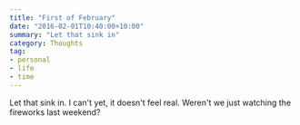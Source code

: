 ```yaml
---
title: "First of February"
date: "2016-02-01T10:40:00+10:00"
summary: "Let that sink in"
category: Thoughts
tag:
- personal
- life
- time
---
```

Let that sink in. I can't yet, it doesn't feel real. Weren't we just watching the fireworks last weekend?

